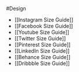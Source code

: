 #Design 

- [[Instagram Size Guide]]
- [[Facebook Size Guide]]
- [[Youtube Size Guide]]
- [[Twitter Size Guide]]
- [[Pinterest Size Guide]]
- [[LinkedIn Size Guide]]
- [[Behance Size Guide]]
- [[Dribbble Size Guide]]